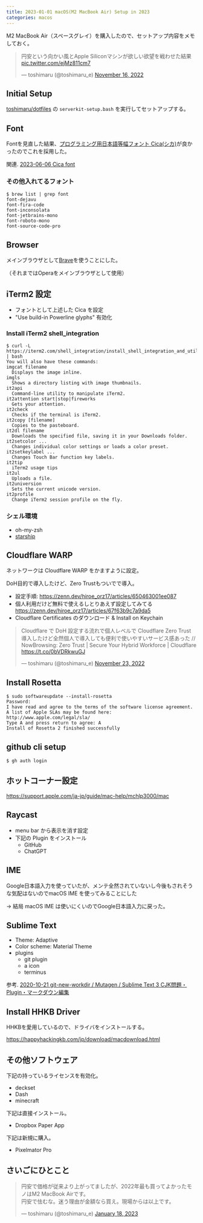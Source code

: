 ```yaml
---
title: 2023-01-01 macOS(M2 MacBook Air) Setup in 2023
categories: macos
---
```


M2 MacBook Air（スペースグレイ）を購入したので、セットアップ内容をメモしておく。

<blockquote class="twitter-tweet"><p lang="ja" dir="ltr">円安という向かい風とApple Siliconマシンが欲しい欲望を戦わせた結果 <a href="https://t.co/ejMz811cm7">pic.twitter.com/ejMz811cm7</a></p>&mdash; toshimaru (@toshimaru_e) <a href="https://twitter.com/toshimaru_e/status/1592699977280937985?ref_src=twsrc%5Etfw">November 16, 2022</a></blockquote> <script async src="https://platform.twitter.com/widgets.js" charset="utf-8"></script>

## Initial Setup

[toshimaru/dotfiles](https://github.com/toshimaru/dotfiles) の `serverkit-setup.bash` を実行してセットアップする。

## Font

Fontを見直した結果、[プログラミング用日本語等幅フォント Cica(シカ)](https://github.com/miiton/Cica)が良かったのでこれを採用した。

関連. [2023-06-06 Cica font](/2023-06-06)

### その他入れてるフォント

```console
$ brew list | grep font
font-dejavu
font-fira-code
font-inconsolata
font-jetbrains-mono
font-roboto-mono
font-source-code-pro
```

## Browser

メインブラウザとして[Brave](https://brave.com/)を使うことにした。

（それまではOperaをメインブラウザとして使用）

## iTerm2 設定

- フォントとして上述した Cica を設定
- "Use build-in Powerline glyphs" 有効化

### Install iTerm2 shell_integration

```console
$ curl -L https://iterm2.com/shell_integration/install_shell_integration_and_utilities.sh | bash
You will also have these commands:
imgcat filename
  Displays the image inline.
imgls
  Shows a directory listing with image thumbnails.
it2api
  Command-line utility to manipulate iTerm2.
it2attention start|stop|fireworks
  Gets your attention.
it2check
  Checks if the terminal is iTerm2.
it2copy [filename]
  Copies to the pasteboard.
it2dl filename
  Downloads the specified file, saving it in your Downloads folder.
it2setcolor ...
  Changes individual color settings or loads a color preset.
it2setkeylabel ...
  Changes Touch Bar function key labels.
it2tip
  iTerm2 usage tips
it2ul
  Uploads a file.
it2universion
  Sets the current unicode version.
it2profile
  Change iTerm2 session profile on the fly.
```

### シェル環境

- oh-my-zsh
- [starship](https://starship.rs/)

## Cloudflare WARP

ネットワークは Cloudflare WARP をかますように設定。

DoH目的で導入したけど、Zero Trustもついでで導入。

- 設定手順: <https://zenn.dev/hiroe_orz17/articles/650463001ee087>
- 個人利用だけど無料で使えるしとりあえず設定してみてる <https://zenn.dev/hiroe_orz17/articles/67f63b9c7a9da5>
- Cloudflare Certificates のダウンロード & Install on Keychain

<blockquote class="twitter-tweet"><p lang="ja" dir="ltr">Cloudflare で DoH 設定する流れで個人レベルで Cloudflare Zero Trust 導入したけど全然個人で導入しても便利で使いやすいサービス感あった // NowBrowsing: Zero Trust | Secure Your Hybrid Workforce | Cloudflare <a href="https://t.co/0bVDRkwuGJ">https://t.co/0bVDRkwuGJ</a></p>&mdash; toshimaru (@toshimaru_e) <a href="https://twitter.com/toshimaru_e/status/1595557095876702209?ref_src=twsrc%5Etfw">November 23, 2022</a></blockquote> <script async src="https://platform.twitter.com/widgets.js" charset="utf-8"></script>

## Install Rosetta

```console
$ sudo softwareupdate --install-rosetta
Password:
I have read and agree to the terms of the software license agreement. A list of Apple SLAs may be found here: http://www.apple.com/legal/sla/
Type A and press return to agree: A
Install of Rosetta 2 finished successfully
```

## github cli setup

```console
$ gh auth login
```

## ホットコーナー設定

<https://support.apple.com/ja-jp/guide/mac-help/mchlp3000/mac>

## Raycast

- menu bar から表示を消す設定
- 下記の Plugin をインストール
  - GitHub
  - ChatGPT

## IME

Google日本語入力を使っていたが、メンテ全然されていないし今後もされそうな気配はないのでmacOS IME を使ってみることにした

→ 結局 macOS IME は使いにくいのでGoogle日本語入力に戻った。

## Sublime Text

- Theme: Adaptive
- Color scheme: Material Theme
- plugins
    - git plugin
    - a icon
    - terminus

参考. [2020-10-21 git-new-workdir / Mutagen / Sublime Text 3 CJK問題・Plugin・マークダウン編集](2020-10-21)

## Install HHKB Driver

HHKBを愛用しているので、ドライバをインストールする。

<https://happyhackingkb.com/jp/download/macdownload.html>

## その他ソフトウェア

下記の持っているライセンスを有効化。

- deckset
- Dash
- minecraft

下記は直接インストール。

- Dropbox Paper App

下記は新規に購入。

- Pixelmator Pro

## さいごにひとこと

<blockquote class="twitter-tweet"><p lang="ja" dir="ltr">円安で価格が従来より上がってましたが、2022年最も買ってよかったモノはM2 MacBook Airです。<br>円安で怯むな。迷う理由が金額なら買え。現場からは以上です。</p>&mdash; toshimaru (@toshimaru_e) <a href="https://twitter.com/toshimaru_e/status/1615642146631200768?ref_src=twsrc%5Etfw">January 18, 2023</a></blockquote> <script async src="https://platform.twitter.com/widgets.js" charset="utf-8"></script>
